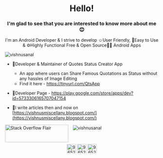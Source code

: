 <h1 align="center">Hello!</h1>
<h3 align="center">I'm glad to see that you are interested to know more about me 😊</h3>

<p align="center">I'm an Android Developer & I strive to develop ☺User Friendly, 📱Easy to Use & ⚙Highly Functional Free & Open Source👨‍💻 Android Apps</p>

<p align="left"> <img src="https://komarev.com/ghpvc/?username=vishnusanal" alt="vishnusanal" /> </p>

 - 🚀Developer & Maintainer of Quotes Status Creator App
      - An app where users can Share Famous Quotations as Status without any hassles of Image Editing
      - Find it here - https://tinyurl.com/QtsApp
      
- 📃Developer Page
      - https://play.google.com/store/apps/dev?id=5733306165707047154

- 📝I write articles then and now on [https://vishnusmiscellany.blogspot.com/](https://vishnusmiscellany.blogspot.com/)

<!--- <p align="left"><img src="https://devicons.github.io/devicon/devicon.git/icons/android/android-original-wordmark.svg" alt="android" width="40" height="40"/> <img src="https://www.vectorlogo.zone/logos/firebase/firebase-icon.svg" alt="firebase" width="40" height="40"/> <img src="https://devicons.github.io/devicon/devicon.git/icons/java/java-original-wordmark.svg" alt="java" width="40" height="40"/></p> --->

<p align="left">&nbsp;<img align="left" src="https://stackoverflow.com/users/flair/9652621.png" width="208" height="58"?theme=clean  alt="Stack Overflow Flair"> &nbsp;<img align="center" src="https://github-readme-stats.vercel.app/api?username=vishnusanal&show_icons=true" alt="vishnusanal" /></p>

<!--- <p><img align="left" src="https://github-readme-stats.vercel.app/api/top-langs/?username=vishnusanal&layout=compact" alt="vishnusanal" /></p> --->

<br>

<p align="center">
<a href="https://stackoverflow.com/users/9652621" target="blank"><img align="center" src="https://cdn.jsdelivr.net/npm/simple-icons@3.0.1/icons/stackoverflow.svg" alt="9652621" height="30" width="30" /></a> <a href="https://play.google.com/store/apps/developer?id=Vishnu+Sanal.+T" target="blank"><img align="center" src="https://cdn.jsdelivr.net/npm/simple-icons@3.0.1/icons/googleplay.svg" alt="9652621" height="30" width="30" /></a> <a href="https://www.linkedin.com/vishnu-sanal-t" target="blank"><img align="center" src="https://cdn.jsdelivr.net/npm/simple-icons@3.0.1/icons/linkedin.svg" alt="9652621" height="30" width="30" /></a>
</p>
